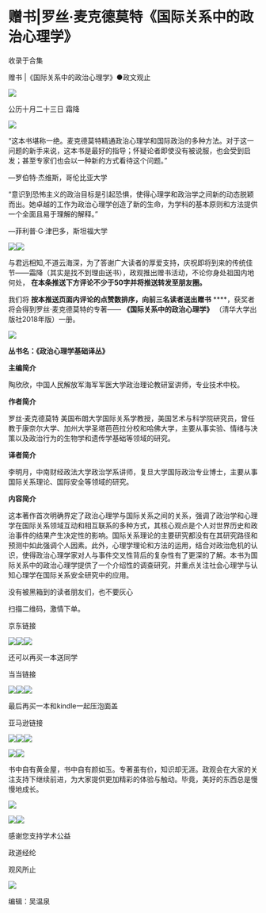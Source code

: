 # 赠书|罗丝·麦克德莫特《国际关系中的政治心理学》


收录于合集

  
赠书 |《国际关系中的政治心理学》●政文观止  
  
  
  
  

  

  

  

  

  

![](/images/506/2.png)

  

  

公历十月二十三日 霜降

  

  

![](/images/506/3.png)

  

  

“这本书堪称一绝。麦克德莫特精通政治心理学和国际政治的多种方法。对于这一问题的新手来说，这本书是最好的指导；怀疑论者即使没有被说服，也会受到启发；甚至专家们也会以一种新的方式看待这个问题。”

—罗伯特·杰维斯，哥伦比亚大学

  

“意识到恐怖主义的政治目标是引起恐惧，使得心理学和政治学之间新的动态脱颖而出。她卓越的工作为政治心理学创造了新的生命，为学科的基本原则和方法提供一个全面且易于理解的解释。”

—菲利普·G·津巴多，斯坦福大学

  

  

  

![](/images/506/4.png)![](/images/506/5.png)

  

与君远相知,不道云海深，为了答谢广大读者的厚爱支持，庆祝即将到来的传统佳节——霜降（其实是找不到理由送书），政观推出赠书活动，不论你身处祖国内地何处，
**在本条推送下方评论不少于50字并将推送转发至朋友圈。**  

  

我们将 **按本推送页面内评论的点赞数排序，向前三名读者送出赠书** ****，获奖者将会得到罗丝·麦克德莫特的专著—— **《国际关系中的政治心理学》**
（清华大学出版社2018年版）一册。

  

![](/images/506/6.png)

  

 **丛书名：《政治心理学基础译丛》**

  

 **主编简介**

陶欣欣，中国人民解放军海军军医大学政治理论教研室讲师，专业技术中校。

  

 **作者简介**  

罗丝·麦克德莫特
美国布朗大学国际关系学教授，美国艺术与科学院研究员，曾任教于康奈尔大学、加州大学圣塔芭芭拉分校和哈佛大学，主要从事实验、情绪与决策以及政治行为的生物学和遗传学基础等领域的研究。

**译者简介**

李明月，中南财经政法大学政治学系讲师，复旦大学国际政治专业博士，主要从事国际关系理论、国际安全等领域的研究。

  

 **内容简介**  

这本著作首次明确界定了政治心理学与国际关系之间的关系，强调了政治学和心理学在国际关系领域互动和相互联系的多种方式，其核心观点是个人对世界历史和政治事件的结果产生决定性的影响。国际关系理论的主要研究都没有在其研究路径和预测中如此强调个人因素。此外，心理学理论和方法的运用，结合对政治危机的认识，使得政治心理学家对人与事件交叉性背后的复杂性有了更深的了解。本书为国际关系中的政治心理学提供了一个介绍性的调查研究，并重点关注社会心理学与认知心理学在国际关系安全研究中的应用。

  

没有被黑箱到的读者朋友们，也不要灰心

扫描二维码，激情下单。

京东链接

![](/images/506/7.png)![](/images/506/8.png)![](/images/506/9.png)

  

还可以再买一本送同学  

当当链接

![](/images/506/10.png)![](/images/506/11.png)![](/images/506/12.png)

  

最后再买一本和kindle一起压泡面盖

亚马逊链接

![](/images/506/13.png)![](/images/506/14.png)![](/images/506/15.png)

  

  

  

![](/images/506/16.png)![](/images/506/17.png)

  

  

  

书中自有黄金屋，书中自有颜如玉。专著虽有价，知识却无涯。政观会在大家的关注支持下继续前进，为大家提供更加精彩的体验与触动。毕竟，美好的东西总是慢慢地成长。

  

![](/images/506/18.gif)

  

  

  

![](/images/506/19.png)![](/images/506/20.jpeg)

  

  

  

感谢您支持学术公益

政道经纶

观风所止

![](/images/506/21.gif)

  

  

编辑：吴温泉

